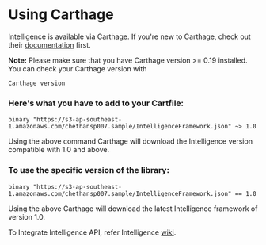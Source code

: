 # Using Carthage

Intelligence is available via Carthage. If you're new to Carthage, check out their [documentation](https://github.com/Carthage/Carthage) first.

**Note:** Please make sure that you have Carthage version >= 0.19 installed. You can check your Carthage version with

```
Carthage version
```
### Here's what you have to add to your Cartfile:

```
binary "https://s3-ap-southeast-1.amazonaws.com/chethansp007.sample/IntelligenceFramework.json" ~> 1.0
```
Using the above command Carthage will download the Intelligence version compatible with 1.0 and above.

### To use the specific version of the library:

```
binary "https://s3-ap-southeast-1.amazonaws.com/chethansp007.sample/IntelligenceFramework.json" == 1.0
```
Using the above Carthage will download the latest Intelligence framework of version 1.0.

To Integrate Intelligence API, refer Intelligence [wiki](https://github.com/tigerspike/Intelligence-iOS-Framework/wiki/Intelligence-iOS-Framework).
